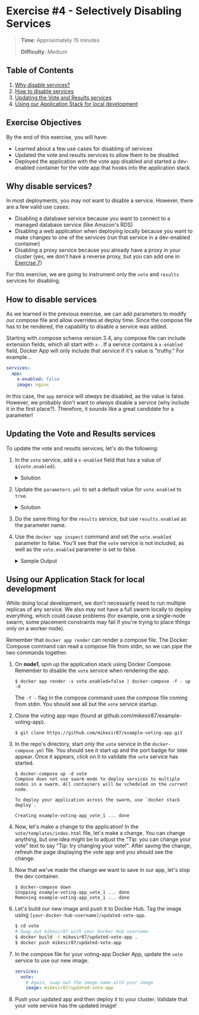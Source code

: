 # Exercise #4 - Selectively Disabling Services

> **Time**: Approximately 15 minutes
>
> **Difficulty**: Medium

## Table of Contents

1. [Why disable services?](#why-disable-services)
2. [How to disable services](#how-to-disable-services)
3. [Updating the Vote and Results services](#updating-the-vote-and-results-services)
4. [Using our Application Stack for local development](#using-our-application-stack-for-local-development)


## Exercise Objectives

By the end of this exercise, you will have:

- Learned about a few use cases for disabling of services
- Updated the vote and results services to allow them to be disabled
- Deployed the application with the vote app disabled and started a dev-enabled container for the vote app that hooks into the application stack

## Why disable services?

In most deployments, you may not want to disable a service. However, there are a few valid use cases:

- Disabling a database service because you want to connect to a managed database service (like Amazon's RDS)
- Disabling a web application when deploying locally because you want to make changes to one of the services (run that service in a dev-enabled container)
- Disabling a proxy service because you already have a proxy in your cluster (yes, we don't have a reverse proxy, but you can add one in [Exercise 7](../exercise_7/README.md))

For this exercise, we are going to instrument only the `vote` and `results` services for disabling.


## How to disable services

As we learned in the previous exercise, we can add parameters to modify our compose file and allow overrides at deploy time. Since the compose file has to be rendered, the capability to disable a service was added.

Starting with compose schema version 3.4, any compose file can include extension fields, which all start with `x-`. If a service contains a `x-enabled` field, Docker App will only include that service if it's value is "truthy." For example...

```yaml
services:
  app:
    x-enabled: false
    image: nginx
```

In this case, the `app` service will _always_ be disabled, as the value is false. However, we probably don't want to _always_ disable a service (why include it in the first place?). Therefore, it sounds like a great candidate for a parameter!


## Updating the Vote and Results services

To update the vote and results services, let's do the following:

1. In the `vote` service, add a `x-enabled` field that has a value of `${vote.enabled}`.

    <details>
      <summary>Solution</summary>

    ```yaml
    services:
      vote:
        x-enabled: ${vote.enabled}
    ```
    </details>

2. Update the `parameters.yml` to set a default value for `vote.enabled` to `true`.

    <details>
      <summary>Solution</summary>

    ```yaml
    vote:
      enabled: true
    ```
    </details>

3. Do the same thing for the `results` service, but use `results.enabled` as the parameter name.

4. Use the `docker app inspect` command and set the `vote.enabled` parameter to false. You'll see that the `vote` service is not included, as well as the `vote.enabled` parameter is set to false.

    <details>
      <summary>Sample Output</summary>

    ```console
    $ docker app inspect -s vote.enabled=false
    voting-app 0.1.0

    Maintained by: root

    Services (4) Replicas Ports Image
    ------------ -------- ----- -----
    results      1        5001  mikesir87/examplevotingapp_result
    redis        1              redis:alpine
    db           1              postgres:9.4
    worker       1              dockersamples/examplevotingapp_worker

    Networks (2)
    ------------
    backend
    frontend

    Volume (1)
    ----------
    db-data

    Parameters (4)  Value
    --------------  -----
    optionA         Cats
    optionB         Dogs
    results.enabled true
    vote.enabled    false
    ```
    </details>


## Using our Application Stack for local development

While doing local development, we don't necessarily need to run multiple replicas of any service. We also may not have a full swarm locally to deploy everything, which could cause problems (for example, one a single-node swarm, some placement constraints may fail if you're trying to place things only on a worker node).

Remember that `docker app render` can render a compose file. The Docker Compose command can read a compose file from stdin, so we can pipe the two commands together.

1. On **node1**, spin up the application stack using Docker Compose. Remember to disable the `vote` service when rendering the app.

    ```console
    $ docker app render -s vote.enabled=false | docker-compose -f - up -d
    ```

    The `-f -` flag in the compose command uses the compose file coming from stdin. You should see all but the `vote` service startup.

2. Clone the voting app repo (found at github.com/mikesir87/example-voting-app).

    ```console
    $ git clone https://github.com/mikesir87/example-voting-app.git
    ```

3. In the repo's directory, start _only_ the `vote` service in the `docker-compose.yml` file. You should see it start up and the port badge for `5000` appear. Once it appears, click on it to validate the `vote` service has started.

    ```console
    $ docker-compose up -d vote
    Compose does not use swarm mode to deploy services to multiple nodes in a swarm. All containers will be scheduled on the current node.

    To deploy your application across the swarm, use `docker stack deploy`.

    Creating example-voting-app_vote_1 ... done
    ```

4. Now, let's make a change to the application! In the `vote/templates/index.html` file, let's make a change. You can change anything, but one idea might be to adjust the "Tip: you can change your vote" text to say "Tip: try changing your vote!". After saving the change, refresh the page displaying the vote app and you should see the change.

5. Now that we've made the change we want to save in our app, let's stop the dev container.

    ```console
    $ docker-compose down
    Stopping example-voting-app_vote_1 ... done
    Removing example-voting-app_vote_1 ... done
    ```

6. Let's build our new image and push it to Docker Hub. Tag the image using `[your-docker-hub-username]/updated-vote-app`.

    ```bash
    $ cd vote
    # Swap out mikesir87 with your Docker Hub username
    $ docker build -t mikesir87/updated-vote-app .
    $ docker push mikesir87/updated-vote-app
    ```

6. In the compose file for your voting-app Docker App, update the `vote` service to use our new image.

    ```yaml
    services:
      vote:
        # Again, swap out the image name with your image
        image: mikesir87/updated-vote-app
    ```

7. Push your updated app and then deploy it to your cluster. Validate that your vote service has the updated image!

